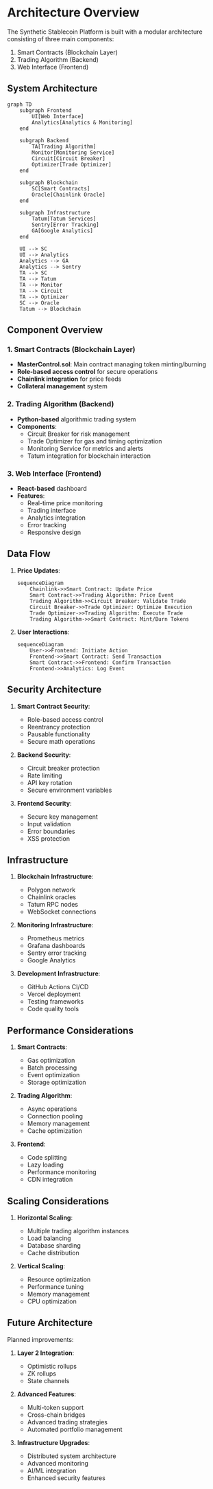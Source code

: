 # Architecture Overview

The Synthetic Stablecoin Platform is built with a modular architecture consisting of three main components:

1. Smart Contracts (Blockchain Layer)
2. Trading Algorithm (Backend)
3. Web Interface (Frontend)

## System Architecture

```mermaid
graph TD
    subgraph Frontend
        UI[Web Interface]
        Analytics[Analytics & Monitoring]
    end

    subgraph Backend
        TA[Trading Algorithm]
        Monitor[Monitoring Service]
        Circuit[Circuit Breaker]
        Optimizer[Trade Optimizer]
    end

    subgraph Blockchain
        SC[Smart Contracts]
        Oracle[Chainlink Oracle]
    end

    subgraph Infrastructure
        Tatum[Tatum Services]
        Sentry[Error Tracking]
        GA[Google Analytics]
    end

    UI --> SC
    UI --> Analytics
    Analytics --> GA
    Analytics --> Sentry
    TA --> SC
    TA --> Tatum
    TA --> Monitor
    TA --> Circuit
    TA --> Optimizer
    SC --> Oracle
    Tatum --> Blockchain
```

## Component Overview

### 1. Smart Contracts (Blockchain Layer)

- **MasterControl.sol**: Main contract managing token minting/burning
- **Role-based access control** for secure operations
- **Chainlink integration** for price feeds
- **Collateral management** system

### 2. Trading Algorithm (Backend)

- **Python-based** algorithmic trading system
- **Components**:
  - Circuit Breaker for risk management
  - Trade Optimizer for gas and timing optimization
  - Monitoring Service for metrics and alerts
  - Tatum integration for blockchain interaction

### 3. Web Interface (Frontend)

- **React-based** dashboard
- **Features**:
  - Real-time price monitoring
  - Trading interface
  - Analytics integration
  - Error tracking
  - Responsive design

## Data Flow

1. **Price Updates**:
   ```mermaid
   sequenceDiagram
       Chainlink->>Smart Contract: Update Price
       Smart Contract->>Trading Algorithm: Price Event
       Trading Algorithm->>Circuit Breaker: Validate Trade
       Circuit Breaker->>Trade Optimizer: Optimize Execution
       Trade Optimizer->>Trading Algorithm: Execute Trade
       Trading Algorithm->>Smart Contract: Mint/Burn Tokens
   ```

2. **User Interactions**:
   ```mermaid
   sequenceDiagram
       User->>Frontend: Initiate Action
       Frontend->>Smart Contract: Send Transaction
       Smart Contract->>Frontend: Confirm Transaction
       Frontend->>Analytics: Log Event
   ```

## Security Architecture

1. **Smart Contract Security**:
   - Role-based access control
   - Reentrancy protection
   - Pausable functionality
   - Secure math operations

2. **Backend Security**:
   - Circuit breaker protection
   - Rate limiting
   - API key rotation
   - Secure environment variables

3. **Frontend Security**:
   - Secure key management
   - Input validation
   - Error boundaries
   - XSS protection

## Infrastructure

1. **Blockchain Infrastructure**:
   - Polygon network
   - Chainlink oracles
   - Tatum RPC nodes
   - WebSocket connections

2. **Monitoring Infrastructure**:
   - Prometheus metrics
   - Grafana dashboards
   - Sentry error tracking
   - Google Analytics

3. **Development Infrastructure**:
   - GitHub Actions CI/CD
   - Vercel deployment
   - Testing frameworks
   - Code quality tools

## Performance Considerations

1. **Smart Contracts**:
   - Gas optimization
   - Batch processing
   - Event optimization
   - Storage optimization

2. **Trading Algorithm**:
   - Async operations
   - Connection pooling
   - Memory management
   - Cache optimization

3. **Frontend**:
   - Code splitting
   - Lazy loading
   - Performance monitoring
   - CDN integration

## Scaling Considerations

1. **Horizontal Scaling**:
   - Multiple trading algorithm instances
   - Load balancing
   - Database sharding
   - Cache distribution

2. **Vertical Scaling**:
   - Resource optimization
   - Performance tuning
   - Memory management
   - CPU optimization

## Future Architecture

Planned improvements:

1. **Layer 2 Integration**:
   - Optimistic rollups
   - ZK rollups
   - State channels

2. **Advanced Features**:
   - Multi-token support
   - Cross-chain bridges
   - Advanced trading strategies
   - Automated portfolio management

3. **Infrastructure Upgrades**:
   - Distributed system architecture
   - Advanced monitoring
   - AI/ML integration
   - Enhanced security features 